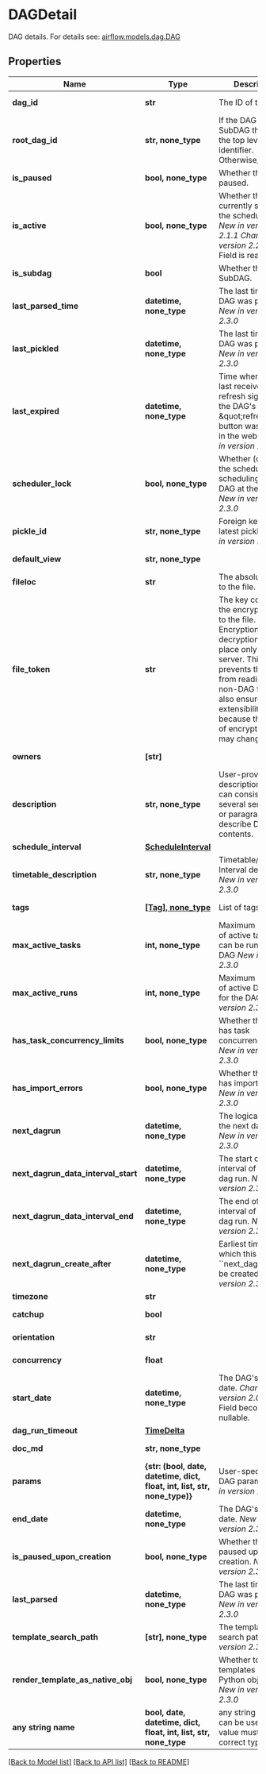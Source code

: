 <!--
 Licensed to the Apache Software Foundation (ASF) under one
 or more contributor license agreements.  See the NOTICE file
 distributed with this work for additional information
 regarding copyright ownership.  The ASF licenses this file
 to you under the Apache License, Version 2.0 (the
 "License"); you may not use this file except in compliance
 with the License.  You may obtain a copy of the License at

   http://www.apache.org/licenses/LICENSE-2.0

 Unless required by applicable law or agreed to in writing,
 software distributed under the License is distributed on an
 "AS IS" BASIS, WITHOUT WARRANTIES OR CONDITIONS OF ANY
 KIND, either express or implied.  See the License for the
 specific language governing permissions and limitations
 under the License.
 -->

# DAGDetail

DAG details.  For details see: [airflow.models.dag.DAG](https://airflow.apache.org/docs/apache-airflow/stable/_api/airflow/models/dag/index.html#airflow.models.dag.DAG) 

## Properties
Name | Type | Description | Notes
------------ | ------------- | ------------- | -------------
**dag_id** | **str** | The ID of the DAG. | [optional] [readonly] 
**root_dag_id** | **str, none_type** | If the DAG is SubDAG then it is the top level DAG identifier. Otherwise, null. | [optional] [readonly] 
**is_paused** | **bool, none_type** | Whether the DAG is paused. | [optional] 
**is_active** | **bool, none_type** | Whether the DAG is currently seen by the scheduler(s).  *New in version 2.1.1*  *Changed in version 2.2.0*&amp;#58; Field is read-only.  | [optional] [readonly] 
**is_subdag** | **bool** | Whether the DAG is SubDAG. | [optional] [readonly] 
**last_parsed_time** | **datetime, none_type** | The last time the DAG was parsed.  *New in version 2.3.0*  | [optional] [readonly] 
**last_pickled** | **datetime, none_type** | The last time the DAG was pickled.  *New in version 2.3.0*  | [optional] [readonly] 
**last_expired** | **datetime, none_type** | Time when the DAG last received a refresh signal (e.g. the DAG&#39;s \&quot;refresh\&quot; button was clicked in the web UI)  *New in version 2.3.0*  | [optional] [readonly] 
**scheduler_lock** | **bool, none_type** | Whether (one of) the scheduler is scheduling this DAG at the moment  *New in version 2.3.0*  | [optional] [readonly] 
**pickle_id** | **str, none_type** | Foreign key to the latest pickle_id  *New in version 2.3.0*  | [optional] [readonly] 
**default_view** | **str, none_type** |  | [optional] [readonly] 
**fileloc** | **str** | The absolute path to the file. | [optional] [readonly] 
**file_token** | **str** | The key containing the encrypted path to the file. Encryption and decryption take place only on the server. This prevents the client from reading an non-DAG file. This also ensures API extensibility, because the format of encrypted data may change.  | [optional] [readonly] 
**owners** | **[str]** |  | [optional] [readonly] 
**description** | **str, none_type** | User-provided DAG description, which can consist of several sentences or paragraphs that describe DAG contents.  | [optional] [readonly] 
**schedule_interval** | [**ScheduleInterval**](ScheduleInterval.md) |  | [optional] 
**timetable_description** | **str, none_type** | Timetable/Schedule Interval description.  *New in version 2.3.0*  | [optional] [readonly] 
**tags** | [**[Tag], none_type**](Tag.md) | List of tags. | [optional] [readonly] 
**max_active_tasks** | **int, none_type** | Maximum number of active tasks that can be run on the DAG  *New in version 2.3.0*  | [optional] [readonly] 
**max_active_runs** | **int, none_type** | Maximum number of active DAG runs for the DAG  *New in version 2.3.0*  | [optional] [readonly] 
**has_task_concurrency_limits** | **bool, none_type** | Whether the DAG has task concurrency limits  *New in version 2.3.0*  | [optional] [readonly] 
**has_import_errors** | **bool, none_type** | Whether the DAG has import errors  *New in version 2.3.0*  | [optional] [readonly] 
**next_dagrun** | **datetime, none_type** | The logical date of the next dag run.  *New in version 2.3.0*  | [optional] [readonly] 
**next_dagrun_data_interval_start** | **datetime, none_type** | The start of the interval of the next dag run.  *New in version 2.3.0*  | [optional] [readonly] 
**next_dagrun_data_interval_end** | **datetime, none_type** | The end of the interval of the next dag run.  *New in version 2.3.0*  | [optional] [readonly] 
**next_dagrun_create_after** | **datetime, none_type** | Earliest time at which this &#x60;&#x60;next_dagrun&#x60;&#x60; can be created.  *New in version 2.3.0*  | [optional] [readonly] 
**timezone** | **str** |  | [optional] 
**catchup** | **bool** |  | [optional] [readonly] 
**orientation** | **str** |  | [optional] [readonly] 
**concurrency** | **float** |  | [optional] [readonly] 
**start_date** | **datetime, none_type** | The DAG&#39;s start date.  *Changed in version 2.0.1*&amp;#58; Field becomes nullable.  | [optional] [readonly] 
**dag_run_timeout** | [**TimeDelta**](TimeDelta.md) |  | [optional] 
**doc_md** | **str, none_type** |  | [optional] [readonly] 
**params** | **{str: (bool, date, datetime, dict, float, int, list, str, none_type)}** | User-specified DAG params.  *New in version 2.0.1*  | [optional] [readonly] 
**end_date** | **datetime, none_type** | The DAG&#39;s end date.  *New in version 2.3.0*.  | [optional] [readonly] 
**is_paused_upon_creation** | **bool, none_type** | Whether the DAG is paused upon creation.  *New in version 2.3.0*  | [optional] [readonly] 
**last_parsed** | **datetime, none_type** | The last time the DAG was parsed.  *New in version 2.3.0*  | [optional] [readonly] 
**template_search_path** | **[str], none_type** | The template search path.  *New in version 2.3.0*  | [optional] 
**render_template_as_native_obj** | **bool, none_type** | Whether to render templates as native Python objects.  *New in version 2.3.0*  | [optional] [readonly] 
**any string name** | **bool, date, datetime, dict, float, int, list, str, none_type** | any string name can be used but the value must be the correct type | [optional]

[[Back to Model list]](../README.md#documentation-for-models) [[Back to API list]](../README.md#documentation-for-api-endpoints) [[Back to README]](../README.md)


